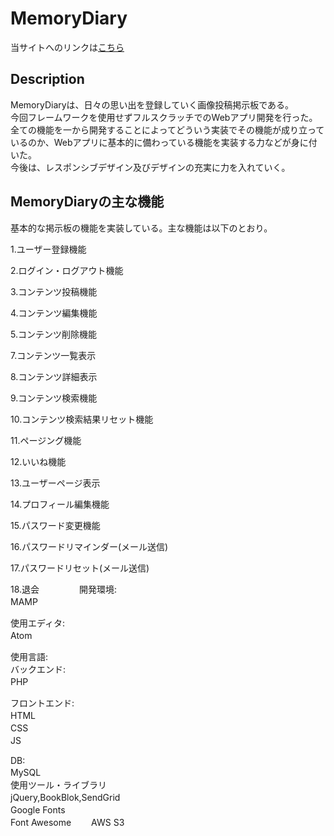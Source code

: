 # MemoryDiary  
  	
当サイトへのリンクは[こちら](https://memorydiary.herokuapp.com)  	

## Description  
MemoryDiaryは、日々の思い出を登録していく画像投稿掲示板である。  
今回フレームワークを使用せずフルスクラッチでのWebアプリ開発を行った。  	
全ての機能を一から開発することによってどういう実装でその機能が成り立っているのか、Webアプリに基本的に備わっている機能を実装する力などが身に付いた。  	
今後は、レスポンシブデザイン及びデザインの充実に力を入れていく。  	

## MemoryDiaryの主な機能  
基本的な掲示板の機能を実装している。主な機能は以下のとおり。	

1.ユーザー登録機能　　

2.ログイン・ログアウト機能　

3.コンテンツ投稿機能　　

4.コンテンツ編集機能　　

5.コンテンツ削除機能　　

7.コンテンツ一覧表示　　

8.コンテンツ詳細表示　　

9.コンテンツ検索機能　　

10.コンテンツ検索結果リセット機能　　

11.ページング機能　　

12.いいね機能　　

13.ユーザーページ表示　　

14.プロフィール編集機能　　

15.パスワード変更機能　　

16.パスワードリマインダー(メール送信)　　

17.パスワードリセット(メール送信)　　

18.退会　　
　　
開発環境:  	 
MAMP　　 	 

使用エディタ:  	
Atom　　  	

使用言語:  	
バックエンド:  	
PHP 　 	

フロントエンド:  	
HTML 　 	
CSS 　　 	
JS 　

DB:  	
MySQL　　  	
使用ツール・ライブラリ　　  	
jQuery,BookBlok,SendGrid　　  
Google Fonts　　  
Font Awesome　　 
AWS S3　　
